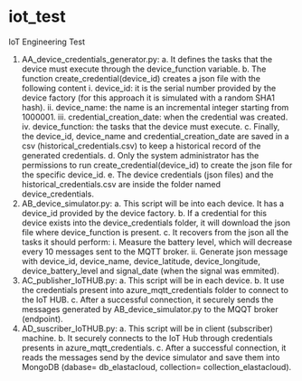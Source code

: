 # iot_test
IoT Engineering Test 
1.	AA_device_credentials_generator.py: 
    a.	It defines the tasks that the device must execute through the device_function variable.
    b.	The function create_credential(device_id) creates a json file with the following content
        i.	device_id: it is the serial number provided by the device factory (for this approach it is simulated with a random SHA1 hash).
        ii.	device_name: the name is an incremental integer starting from 1000001.
        iii.	credential_creation_date: when the credential was created.
        iv.	device_function: the tasks that the device must execute.
    c.	Finally, the device_id, device_name and credential_creation_date are saved in a csv (historical_credentials.csv) to keep a historical record of the generated credentials.
    d.	Only the system administrator has the permissions to run create_credential(device_id) to create the json file for the specific device_id. 
    e.	The device credentials (json files) and the historical_credentials.csv are inside the folder named device_credentials.
2.	AB_device_simulator.py: 
    a.	This script will be into each device. It has a device_id provided by the device factory.
    b.	If a credential for this device exists into the device_credentials folder, it will download the json file where device_function is present.
    c.	It recovers from the json all the tasks it should perform:
        i.	Measure the battery level, which will decrease every 10 messages sent to the MQTT broker.
        ii.	Generate json message with device_id, device_name, device_latitude, device_longitude, device_battery_level and signal_date (when the signal was emmited).
3.	AC_publisher_IoTHUB.py: 
    a.	This script will be in each device. 
    b.	It use the credentials present into azure_mqtt_credentials folder to connect to the IoT HUB.
    c.	After a successful connection, it securely sends the messages generated by AB_device_simulator.py to the MQQT broker (endpoint).
4.	AD_suscriber_IoTHUB.py: 
    a.	This script will be in client (subscriber) machine. 
    b.	It securely connects to the IoT Hub through credentials presents in azure_mqtt_credentials.
    c.	After a successful connection, it reads the messages send by the device simulator and save them into MongoDB (dabase= db_elastacloud, collection= collection_elastacloud). 
